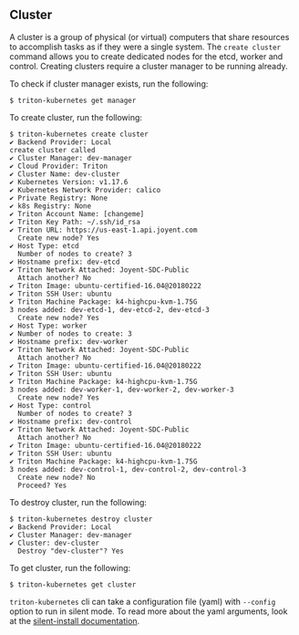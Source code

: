 ## Cluster

A cluster is a group of physical (or virtual) computers that share resources to accomplish tasks as if they were a single system.
The `create cluster` command allows you to create dedicated nodes for the etcd, worker and control. Creating clusters require a cluster manager to be running already.

To check if cluster manager exists, run the following:

```
$ triton-kubernetes get manager
```

To create cluster, run the following:

```
$ triton-kubernetes create cluster
✔ Backend Provider: Local
create cluster called
✔ Cluster Manager: dev-manager
✔ Cloud Provider: Triton
✔ Cluster Name: dev-cluster
✔ Kubernetes Version: v1.17.6
✔ Kubernetes Network Provider: calico
✔ Private Registry: None
✔ k8s Registry: None
✔ Triton Account Name: [changeme]
✔ Triton Key Path: ~/.ssh/id_rsa
✔ Triton URL: https://us-east-1.api.joyent.com
  Create new node? Yes
✔ Host Type: etcd
  Number of nodes to create? 3
✔ Hostname prefix: dev-etcd
✔ Triton Network Attached: Joyent-SDC-Public
  Attach another? No
✔ Triton Image: ubuntu-certified-16.04@20180222
✔ Triton SSH User: ubuntu
✔ Triton Machine Package: k4-highcpu-kvm-1.75G
3 nodes added: dev-etcd-1, dev-etcd-2, dev-etcd-3
  Create new node? Yes
✔ Host Type: worker
✔ Number of nodes to create: 3
✔ Hostname prefix: dev-worker
✔ Triton Network Attached: Joyent-SDC-Public
  Attach another? No
✔ Triton Image: ubuntu-certified-16.04@20180222
✔ Triton SSH User: ubuntu
✔ Triton Machine Package: k4-highcpu-kvm-1.75G
3 nodes added: dev-worker-1, dev-worker-2, dev-worker-3
  Create new node? Yes
✔ Host Type: control
  Number of nodes to create? 3
✔ Hostname prefix: dev-control
✔ Triton Network Attached: Joyent-SDC-Public
  Attach another? No
✔ Triton Image: ubuntu-certified-16.04@20180222
✔ Triton SSH User: ubuntu
✔ Triton Machine Package: k4-highcpu-kvm-1.75G
3 nodes added: dev-control-1, dev-control-2, dev-control-3
  Create new node? No
  Proceed? Yes
```

To destroy cluster, run the following:

```
$ triton-kubernetes destroy cluster
✔ Backend Provider: Local
✔ Cluster Manager: dev-manager
✔ Cluster: dev-cluster
  Destroy "dev-cluster"? Yes
```

To get cluster, run the following:

```
$ triton-kubernetes get cluster
```


`triton-kubernetes` cli can take a configuration file (yaml) with `--config` option to run in silent mode. To read more about the yaml arguments, look at the [silent-install documentation](https://github.com/joyent/triton-kubernetes/tree/master/docs/guide/silent-install-yaml.md).
